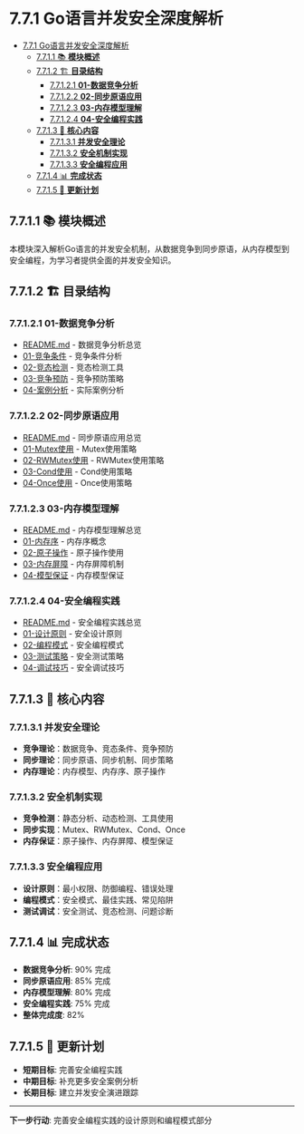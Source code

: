 # 7.7.1 Go语言并发安全深度解析

<!-- TOC START -->
- [7.7.1 Go语言并发安全深度解析](#771-go语言并发安全深度解析)
  - [7.7.1.1 📚 **模块概述**](#7711--模块概述)
  - [7.7.1.2 🏗️ **目录结构**](#7712-️-目录结构)
    - [7.7.1.2.1 **01-数据竞争分析**](#77121-01-数据竞争分析)
    - [7.7.1.2.2 **02-同步原语应用**](#77122-02-同步原语应用)
    - [7.7.1.2.3 **03-内存模型理解**](#77123-03-内存模型理解)
    - [7.7.1.2.4 **04-安全编程实践**](#77124-04-安全编程实践)
  - [7.7.1.3 🎯 **核心内容**](#7713--核心内容)
    - [7.7.1.3.1 **并发安全理论**](#77131-并发安全理论)
    - [7.7.1.3.2 **安全机制实现**](#77132-安全机制实现)
    - [7.7.1.3.3 **安全编程应用**](#77133-安全编程应用)
  - [7.7.1.4 📊 **完成状态**](#7714--完成状态)
  - [7.7.1.5 🔄 **更新计划**](#7715--更新计划)
<!-- TOC END -->

## 7.7.1.1 📚 **模块概述**

本模块深入解析Go语言的并发安全机制，从数据竞争到同步原语，从内存模型到安全编程，为学习者提供全面的并发安全知识。

## 7.7.1.2 🏗️ **目录结构**

### 7.7.1.2.1 **01-数据竞争分析**

- [README.md](01-数据竞争分析/README.md) - 数据竞争分析总览
- [01-竞争条件](01-数据竞争分析/01-竞争条件/) - 竞争条件分析
- [02-竞态检测](01-数据竞争分析/02-竞态检测/) - 竞态检测工具
- [03-竞争预防](01-数据竞争分析/03-竞争预防/) - 竞争预防策略
- [04-案例分析](01-数据竞争分析/04-案例分析/) - 实际案例分析

### 7.7.1.2.2 **02-同步原语应用**

- [README.md](02-同步原语应用/README.md) - 同步原语应用总览
- [01-Mutex使用](02-同步原语应用/01-Mutex使用/) - Mutex使用策略
- [02-RWMutex使用](02-同步原语应用/02-RWMutex使用/) - RWMutex使用策略
- [03-Cond使用](02-同步原语应用/03-Cond使用/) - Cond使用策略
- [04-Once使用](02-同步原语应用/04-Once使用/) - Once使用策略

### 7.7.1.2.3 **03-内存模型理解**

- [README.md](03-内存模型理解/README.md) - 内存模型理解总览
- [01-内存序](03-内存模型理解/01-内存序/) - 内存序概念
- [02-原子操作](03-内存模型理解/02-原子操作/) - 原子操作使用
- [03-内存屏障](03-内存模型理解/03-内存屏障/) - 内存屏障机制
- [04-模型保证](03-内存模型理解/04-模型保证/) - 内存模型保证

### 7.7.1.2.4 **04-安全编程实践**

- [README.md](04-安全编程实践/README.md) - 安全编程实践总览
- [01-设计原则](04-安全编程实践/01-设计原则/) - 安全设计原则
- [02-编程模式](04-安全编程实践/02-编程模式/) - 安全编程模式
- [03-测试策略](04-安全编程实践/03-测试策略/) - 安全测试策略
- [04-调试技巧](04-安全编程实践/04-调试技巧/) - 安全调试技巧

## 7.7.1.3 🎯 **核心内容**

### 7.7.1.3.1 **并发安全理论**

- **竞争理论**：数据竞争、竞态条件、竞争预防
- **同步理论**：同步原语、同步机制、同步策略
- **内存理论**：内存模型、内存序、原子操作

### 7.7.1.3.2 **安全机制实现**

- **竞争检测**：静态分析、动态检测、工具使用
- **同步实现**：Mutex、RWMutex、Cond、Once
- **内存保证**：原子操作、内存屏障、模型保证

### 7.7.1.3.3 **安全编程应用**

- **设计原则**：最小权限、防御编程、错误处理
- **编程模式**：安全模式、最佳实践、常见陷阱
- **测试调试**：安全测试、竞态检测、问题诊断

## 7.7.1.4 📊 **完成状态**

- **数据竞争分析**: 90% 完成
- **同步原语应用**: 85% 完成
- **内存模型理解**: 80% 完成
- **安全编程实践**: 75% 完成
- **整体完成度**: 82%

## 7.7.1.5 🔄 **更新计划**

- **短期目标**: 完善安全编程实践
- **中期目标**: 补充更多安全案例分析
- **长期目标**: 建立并发安全演进跟踪

---

**下一步行动**: 完善安全编程实践的设计原则和编程模式部分
